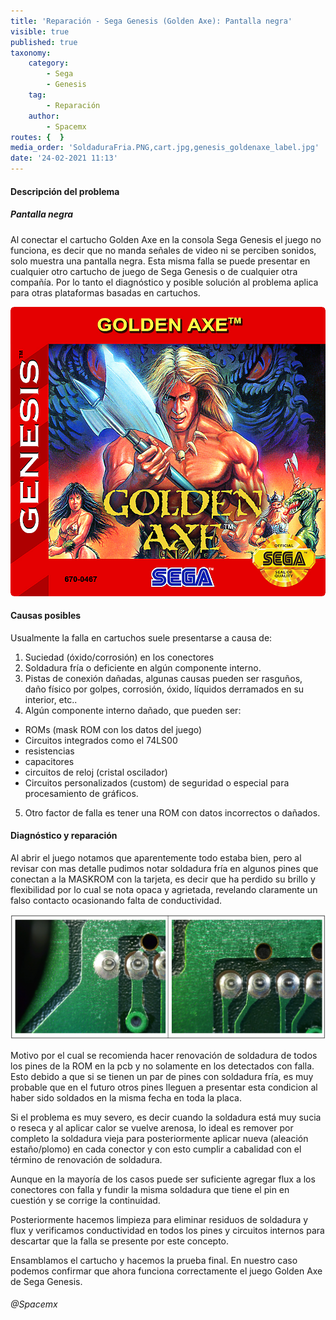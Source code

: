 ```yaml
---
title: 'Reparación - Sega Genesis (Golden Axe): Pantalla negra'
visible: true
published: true
taxonomy:
    category:
        - Sega
        - Genesis
    tag:
        - Reparación
    author:
        - Spacemx
routes: {  }
media_order: 'SoldaduraFria.PNG,cart.jpg,genesis_goldenaxe_label.jpg'
date: '24-02-2021 11:13'
---
```


#### Descripción del problema

##### Pantalla negra

Al conectar el cartucho Golden Axe en la consola Sega Genesis el juego no funciona, es decir que no manda señales de video ni se perciben sonidos, solo muestra una pantalla negra. Esta misma falla se puede presentar en cualquier otro cartucho de juego de Sega Genesis o de cualquier otra compañía. Por lo tanto el diagnóstico y posible solución al problema aplica para otras plataformas basadas en cartuchos.

![Golden Axe](/assets/images/2024-05-08-Golden-Axe/genesis_goldenaxe_label.jpg?resize=400,400)

#### Causas posibles

Usualmente la falla en cartuchos suele presentarse a causa de:
1. Suciedad (óxido/corrosión) en los conectores
2. Soldadura fría o deficiente en algún componente interno.
3. Pistas de conexión dañadas, algunas causas pueden ser rasguños, daño físico por golpes, corrosión, óxido, líquidos derramados en su interior, etc..
4. Algún componente interno dañado, que pueden ser:
* ROMs (mask ROM con los datos del juego)
* Circuitos integrados como el 74LS00
* resistencias
* capacitores
* circuitos de reloj (cristal oscilador)
* Circuitos personalizados (custom) de seguridad o especial para procesamiento de gráficos.
5. Otro factor de falla es tener una ROM con datos incorrectos o dañados.

#### Diagnóstico y reparación

Al abrir el juego notamos que aparentemente todo estaba bien, pero al revisar con mas detalle pudimos notar soldadura fría en algunos pines que conectan a la MASKROM con la tarjeta, es decir que ha perdido su brillo y flexibilidad por lo cual se nota opaca y agrietada, revelando claramente un falso contacto ocasionando falta de conductividad.

![Soldadura fría](/assets/images/2024-05-08-Golden-Axe/SoldaduraFria.PNG)

Motivo por el cual se recomienda hacer renovación de soldadura de todos los pines de la ROM en la pcb y no solamente en los detectados con falla. Esto debido a que si se tienen un par de pines con soldadura fría, es muy probable que en el futuro otros pines lleguen a presentar esta condicion al haber sido soldados en la misma fecha en toda la placa.

Si el problema es muy severo, es decir cuando la soldadura está muy sucia o reseca y al aplicar calor se vuelve arenosa, lo ideal es remover por completo la soldadura vieja para posteriormente aplicar nueva (aleación estaño/plomo) en cada conector y con esto cumplir a cabalidad con el término de renovación de soldadura.

Aunque en la mayoría de los casos puede ser suficiente agregar flux a los conectores con falla y fundir la misma soldadura que tiene el pin en cuestión y se corrige la continuidad. 

Posteriormente hacemos limpieza para eliminar residuos de soldadura y flux y verificamos conductividad en todos  los pines y circuitos internos para descartar que la falla se presente por este concepto.

Ensamblamos el cartucho y hacemos la prueba final. En nuestro caso podemos confirmar que ahora funciona correctamente el juego Golden Axe de Sega Genesis.

###### @Spacemx
